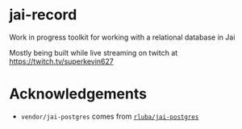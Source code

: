 # jai-record

Work in progress toolkit for working with a relational database in Jai

Mostly being built while live streaming on twitch at https://twitch.tv/superkevin627


# Acknowledgements

- `vendor/jai-postgres` comes from [`rluba/jai-postgres`](https://github.com/rluba/jai-postgres)
